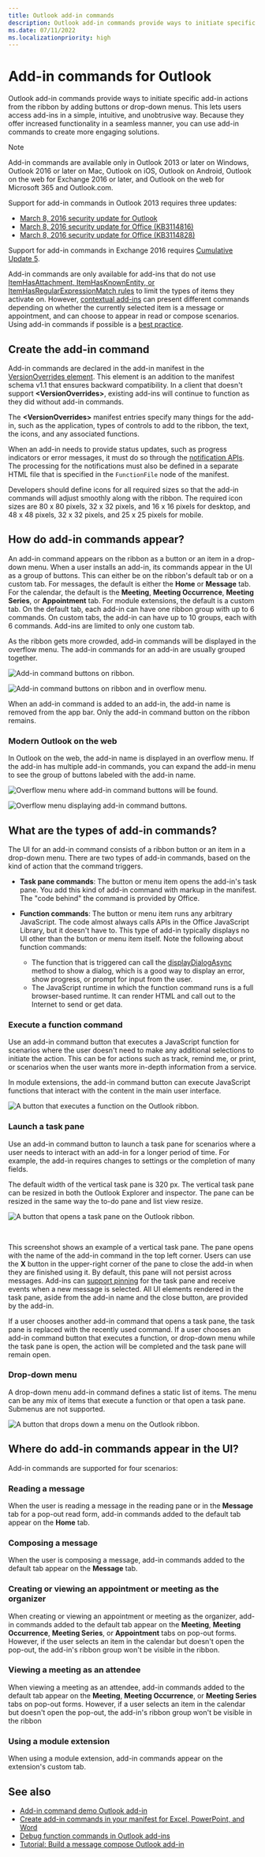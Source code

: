 ```yaml
---
title: Outlook add-in commands
description: Outlook add-in commands provide ways to initiate specific add-in actions from the ribbon by adding buttons or drop-down menus.
ms.date: 07/11/2022
ms.localizationpriority: high
---
```


# Add-in commands for Outlook

Outlook add-in commands provide ways to initiate specific add-in actions from the ribbon by adding buttons or drop-down menus. This lets users access add-ins in a simple, intuitive, and unobtrusive way. Because they offer increased functionality in a seamless manner, you can use add-in commands to create more engaging solutions.

> [!NOTE]
> Add-in commands are available only in Outlook 2013 or later on Windows, Outlook 2016 or later on Mac, Outlook on iOS, Outlook on Android, Outlook on the web for Exchange 2016 or later, and Outlook on the web for Microsoft 365 and Outlook.com.
>
> Support for add-in commands in Outlook 2013 requires three updates:
> - [March 8, 2016 security update for Outlook](https://support.microsoft.com/kb/3114829)
> - [March 8, 2016 security update for Office (KB3114816)](https://support.microsoft.com/topic/3d3eb171-78c2-0e61-62a2-85723bc4bcc0)
> - [March 8, 2016 security update for Office (KB3114828)](https://support.microsoft.com/topic/54437016-d1e0-7aac-dbb7-4ecfbd57f5f0)
>
> Support for add-in commands in Exchange 2016 requires [Cumulative Update 5](https://support.microsoft.com/topic/d67d7693-96a4-fb6e-b60b-e64984e267bd).

Add-in commands are only available for add-ins that do not use [ItemHasAttachment, ItemHasKnownEntity, or ItemHasRegularExpressionMatch rules](activation-rules.md) to limit the types of items they activate on. However, [contextual add-ins](contextual-outlook-add-ins.md) can present different commands depending on whether the currently selected item is a message or appointment, and can choose to appear in read or compose scenarios. Using add-in commands if possible is a [best practice](../concepts/add-in-development-best-practices.md).

## Create the add-in command

Add-in commands are declared in the add-in manifest in the [VersionOverrides element](/javascript/api/manifest/versionoverrides). This element is an addition to the manifest schema v1.1 that ensures backward compatibility. In a client that doesn't support **\<VersionOverrides\>**, existing add-ins will continue to function as they did without add-in commands.

The **\<VersionOverrides\>** manifest entries specify many things for the add-in, such as the application, types of controls to add to the ribbon, the text, the icons, and any associated functions.

When an add-in needs to provide status updates, such as progress indicators or error messages, it must do so through the [notification APIs](/javascript/api/outlook/office.notificationmessages). The processing for the notifications must also be defined in a separate HTML file that is specified in the `FunctionFile` node of the manifest.

Developers should define icons for all required sizes so that the add-in commands will adjust smoothly along with the ribbon. The required icon sizes are 80 x 80 pixels, 32 x 32 pixels, and 16 x 16 pixels for desktop, and 48 x 48 pixels, 32 x 32 pixels, and 25 x 25 pixels for mobile.

## How do add-in commands appear?

An add-in command appears on the ribbon as a button or an item in a drop-down menu. When a user installs an add-in, its commands appear in the UI as a group of buttons. This can either be on the ribbon's default tab or on a custom tab. For messages, the default is either the **Home** or **Message** tab. For the calendar, the default is the **Meeting**, **Meeting Occurrence**, **Meeting Series**, or **Appointment** tab. For module extensions,
the default is a custom tab. On the default tab, each add-in can have one ribbon group with up to 6 commands. On custom tabs, the add-in can have up to 10 groups, each with 6 commands. Add-ins are limited to only one custom tab.

As the ribbon gets more crowded, add-in commands will be displayed in the overflow menu. The add-in commands for an add-in are usually grouped together.

![Add-in command buttons on ribbon.](../images/commands-normal.png)

![Add-in command buttons on ribbon and in overflow menu.](../images/commands-collapsed.png)

When an add-in command is added to an add-in, the add-in name is removed from the app bar. Only the add-in command button on the ribbon remains.

### Modern Outlook on the web

In Outlook on the web, the add-in name is displayed in an overflow menu. If the add-in has multiple add-in commands, you can expand the add-in menu to see the group of buttons labeled with the add-in name.

![Overflow menu where add-in command buttons will be found.](../images/commands-overflow-menu-web.png)

![Overflow menu displaying add-in command buttons.](../images/commands-overflow-menu-expand-web.png)

## What are the types of add-in commands?

The UI for an add-in command consists of a ribbon button or an item in a drop-down menu. There are two types of add-in commands, based on the kind of action that the command triggers.

- **Task pane commands**: The button or menu item opens the add-in's task pane. You add this kind of add-in command with markup in the manifest. The "code behind" the command is provided by Office.
- **Function commands**: The button or menu item runs any arbitrary JavaScript. The code almost always calls APIs in the Office JavaScript Library, but it doesn't have to. This type of add-in typically displays no UI other than the button or menu item itself. Note the following about function commands:

   - The function that is triggered can call the [displayDialogAsync](/javascript/api/office/office.ui#office-office-ui-displaydialogasync-member(1)) method to show a dialog, which is a good way to display an error, show progress, or prompt for input from the user.
   - The JavaScript runtime in which the function command runs is a full browser-based runtime. It can render HTML and call out to the Internet to send or get data.

### Execute a function command

Use an add-in command button that executes a JavaScript function for scenarios where the user doesn't need to make any additional selections to initiate the action. This can be for actions such as track, remind me, or print, or scenarios when the user wants more in-depth information from a service.

In module extensions, the add-in command button can execute JavaScript functions that interact with the content in the main user interface.

![A button that executes a function on the Outlook ribbon.](../images/commands-uiless-button-1.png)

### Launch a task pane

Use an add-in command button to launch a task pane for scenarios where a user needs to interact with an add-in for a longer period of time. For example, the add-in requires changes to settings or the completion of many fields.

The default width of the vertical task pane is 320 px. The vertical task pane can be resized in both the Outlook Explorer and inspector. The pane can be resized in the same way the to-do pane and list view resize.

![A button that opens a task pane on the Outlook ribbon.](../images/commands-task-pane-button-1.png)

<br/>

This screenshot shows an example of a vertical task pane. The pane opens with the name of the add-in command in the top left corner. Users can use the **X** button in the upper-right corner of the pane to close the add-in when they are finished using it. By default, this pane will not persist across messages. Add-ins can [support pinning](pinnable-taskpane.md) for the task pane and receive events when a new message is selected. All UI elements rendered in the task pane, aside from the add-in name and the close button, are provided by the add-in.

If a user chooses another add-in command that opens a task pane, the task pane is replaced with the recently used command. If a user chooses an add-in command button that executes a function, or drop-down menu while the task pane is open, the action will be completed and the task pane will remain open.

### Drop-down menu

A drop-down menu add-in command defines a static list of items. The menu can be any mix of items that execute a function or that open a task pane. Submenus are not supported.

![A button that drops down a menu on the Outlook ribbon.](../images/commands-menu-button-1.png)

## Where do add-in commands appear in the UI?

Add-in commands are supported for four scenarios:

### Reading a message

When the user is reading a message in the reading pane or in the **Message** tab for a pop-out read form, add-in commands added to the default tab appear on the **Home** tab.

### Composing a message

When the user is composing a message, add-in commands added to the default tab appear on the **Message** tab.

### Creating or viewing an appointment or meeting as the organizer

When creating or viewing an appointment or meeting as the organizer, add-in commands added to the default tab appear on the **Meeting**, **Meeting Occurrence**, **Meeting Series**, or **Appointment** tabs on pop-out forms. However, if the user selects an item in the calendar but doesn't open the pop-out, the add-in's ribbon group won't be visible in the ribbon.

### Viewing a meeting as an attendee

When viewing a meeting as an attendee, add-in commands added to the default tab appear on the **Meeting**, **Meeting Occurrence**, or **Meeting Series** tabs on pop-out forms. However, if a user selects an item in the calendar but doesn't open the pop-out, the add-in's ribbon group won't be visible in the ribbon

### Using a module extension

When using a module extension, add-in commands appear on the extension's custom tab.

## See also

- [Add-in command demo Outlook add-in](https://github.com/officedev/outlook-add-in-command-demo)
- [Create add-in commands in your manifest for Excel, PowerPoint, and Word](../develop/create-addin-commands.md)
- [Debug function commands in Outlook add-ins](debug-ui-less.md)
- [Tutorial: Build a message compose Outlook add-in](../tutorials/outlook-tutorial.md)
